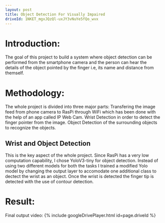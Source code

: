 ```yaml
---
layout: post
title: Object Detection For Visually Impaired
driveId: 1NKET_mgxJQzQl-uxJY3vNuYe5fQo_wvx
---
```


# Introduction: #
The goal of this project to build a system where object detection can be performed from the smartphone camera and the person can hear the details of the object pointed by the finger i.e, its name and distance from themself.

# Methodology: #
The whole project is divided into three major parts:
Transfering the image feed from phone camera to RasPi through WiFi which has been done with the help of an app called IP Web Cam.
Wrist Detection in order to detect the finger pointer from the image.
Object Detection of the surrounding objects to recognize the objects.

## Wrist and Object Detection ##
This is the key aspect of the whole project. Since RasPi has a very low computation capability, I chose YoloV3-tiny for object detection. 
Instead of using two different models for both the tasks I trained a modified Yolo model by changing the output layer to accomodate one additional class to dectect the wrist as an object.
Once the wrist is detected the finger tip is detected with the use of contour detection.

# Result: #
Final output video:
{% include googleDrivePlayer.html id=page.driveId %}
